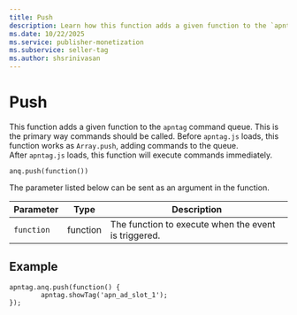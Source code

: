 ```yaml
---
title: Push
description: Learn how this function adds a given function to the `apntag` command queue. This page also lists a parameter that can be sent as an argument in the function along with an example. 
ms.date: 10/22/2025
ms.service: publisher-monetization
ms.subservice: seller-tag
ms.author: shsrinivasan
---
```



# Push

This function adds a given function to the `apntag` command queue. This is the primary way commands should be called. Before `apntag.js` loads, this function works as `Array.push`, adding commands to the queue. After `apntag.js` loads, this function will execute commands immediately.

``` 
anq.push(function())
```

The parameter listed below can be sent as an argument in the function.

| Parameter | Type | Description |
|--|--|--|
| `function` | function | The function to execute when the event is triggered. |

## Example

``` 
apntag.anq.push(function() {
        apntag.showTag('apn_ad_slot_1');
});
```
